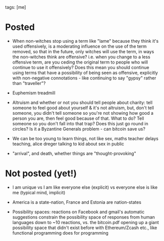 tags: [me]
# Posted
* When non-witches stop using a term like "lame" because they think it's used offensively, is a moderating influence on the use of the term removed, so that in the future, only witches will use the term, in ways the non-witches think are offensive? i.e. when you change to a less offensive term, are you ceding the original term to people who will continue to use it offensively?
Does this mean you should continue using terms that have a possibility of being seen as offensive, explicitly with non-negative connotations - like continuing to say "gypsy" rather than "traveller"?

* Euphemism treadmill
* Altruism and whether or not you should tell people about charity: tell someone to feel good about yourself & it's not altruism, but, don't tell someone, you didn't tell someone so you're not showing how good a person you are, then feel good because of that. What to do? Tell someone so you don't fall into that trap? Does this just go round in circles? Is it a Byzantine Generals problem - can bitcoin save us?
* We can be too young to learn things, not like sex, maths teacher delays teaching, alice dreger talking to kid about sex in public
* "arrival", and death, whether things are "thought-provoking"

# Not posted (yet!)
* I am unique vs I am like everyone else (explicit) vs everyone else is like me (typical mind, implicit)

* America is a state-nation, France and Estonia are nation-states

* Possibility spaces: reactions on Facebook and gmail's automatic suggestions constrain the possibility space of responses from human languages down to ~10 reactions, vs. the bitcoin.pdf opening up a giant possibility space that didn't exist before with Ethereum/Zcash etc., like functional programming does for programming